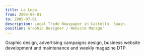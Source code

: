 ```yaml
---
title: La Lupa
from: 2004-06-01
to: 2005-07-01
description: Local Trade Newspaper in Castelló, Spain.
position: Graphic Designer / Website Manager
---
```

Graphic design, advertising campaigns design, business website development and maintenance and weekly magazine DTP.